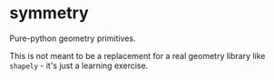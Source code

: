 # symmetry

Pure-python geometry primitives. 

This is not meant to be a replacement for a real geometry library like `shapely` - it's just a learning exercise.

